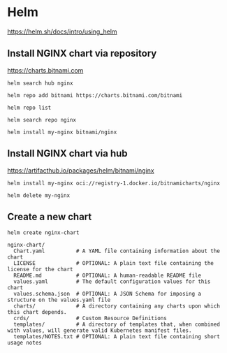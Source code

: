 # Helm

https://helm.sh/docs/intro/using_helm

## Install NGINX chart via repository

https://charts.bitnami.com

```shell
helm search hub nginx
```

```shell
helm repo add bitnami https://charts.bitnami.com/bitnami
```

```shell
helm repo list
```

```shell
helm search repo nginx
```

```shell
helm install my-nginx bitnami/nginx
```

## Install NGINX chart via hub

https://artifacthub.io/packages/helm/bitnami/nginx

```shell
helm install my-nginx oci://registry-1.docker.io/bitnamicharts/nginx
```

```shell
helm delete my-nginx
```

## Create a new chart

```shell
helm create nginx-chart
```

```
nginx-chart/
  Chart.yaml          # A YAML file containing information about the chart
  LICENSE             # OPTIONAL: A plain text file containing the license for the chart
  README.md           # OPTIONAL: A human-readable README file
  values.yaml         # The default configuration values for this chart
  values.schema.json  # OPTIONAL: A JSON Schema for imposing a structure on the values.yaml file
  charts/             # A directory containing any charts upon which this chart depends.
  crds/               # Custom Resource Definitions
  templates/          # A directory of templates that, when combined with values, will generate valid Kubernetes manifest files.
  templates/NOTES.txt # OPTIONAL: A plain text file containing short usage notes
```
